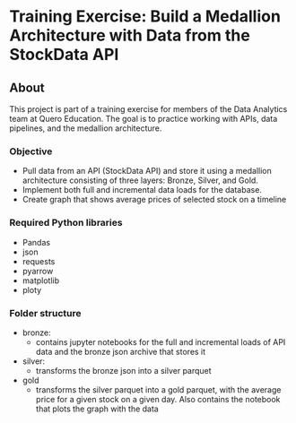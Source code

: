 # Training Exercise: Build a Medallion Architecture with Data from the StockData API

## About
This project is part of a training exercise for members of the Data Analytics team at Quero Education. The goal is to practice working with APIs, data pipelines, and the medallion architecture.

### Objective
- Pull data from an API (StockData API) and store it using a medallion architecture consisting of three layers: Bronze, Silver, and Gold.
- Implement both full and incremental data loads for the database.
- Create graph that shows average prices of selected stock on a timeline

### Required Python libraries
- Pandas
- json
- requests
- pyarrow
- matplotlib
- ploty

### Folder structure
- bronze:
    - contains jupyter notebooks for the full and incremental loads of API data and the bronze json archive that stores it
- silver:
    - transforms the bronze json into a silver parquet
- gold
    - transforms the silver parquet into a gold parquet, with the average price for a given stock on a given day. Also contains the notebook that plots the graph with the data
